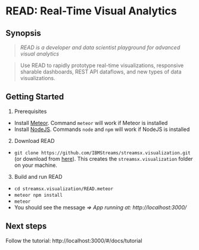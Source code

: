 # READ: Real-Time Visual Analytics


## Synopsis
> *READ is a developer and data scientist playground for advanced visual analytics*

> Use READ to rapidly prototype real-time visualizations, responsive sharable dashboards, REST API dataflows, and new types of data visualizations.

## Getting Started
1. Prerequisites
  * Install [Meteor](https://www.meteor.com). Command `meteor` will work if Meteor is installed
  * Install [NodeJS](https://nodejs.org/en/). Commands `node` and `npm` will work if NodeJS is installed
2. Download READ
  * ```git clone https://github.com/IBMStreams/streamsx.visualization.git``` (or download from [here](https://github.com/IBMStreams/streamsx.visualization/archive/master.zip)). This creates the  `streamsx.visualization` folder on your machine.
3. Build and run READ
  * ```cd streamsx.visualization/READ.meteor```
  * ```meteor npm install```
  * ```meteor```
  * You should see the message *=> App running at: http://localhost:3000/*

## Next steps
Follow the tutorial: http://localhost:3000/#/docs/tutorial
